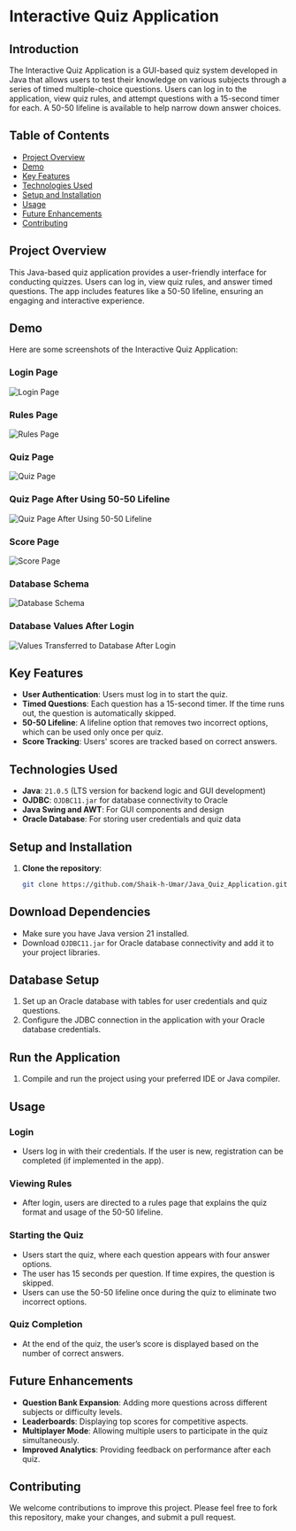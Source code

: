 # Interactive Quiz Application

## Introduction
The Interactive Quiz Application is a GUI-based quiz system developed in Java that allows users to test their knowledge on various subjects through a series of timed multiple-choice questions. Users can log in to the application, view quiz rules, and attempt questions with a 15-second timer for each. A 50-50 lifeline is available to help narrow down answer choices.

## Table of Contents
- [Project Overview](#project-overview)
- [Demo](#demo)
- [Key Features](#key-features)
- [Technologies Used](#technologies-used)
- [Setup and Installation](#setup-and-installation)
- [Usage](#usage)
- [Future Enhancements](#future-enhancements)
- [Contributing](#contributing)

## Project Overview
This Java-based quiz application provides a user-friendly interface for conducting quizzes. Users can log in, view quiz rules, and answer timed questions. The app includes features like a 50-50 lifeline, ensuring an engaging and interactive experience.

## Demo

Here are some screenshots of the Interactive Quiz Application:

### Login Page
![Login Page](src/Mainn/Images/Working/Login%20Page.png)

### Rules Page
![Rules Page](src/Mainn/Images/Working/Rules%20Page.png)

### Quiz Page
![Quiz Page](src/Mainn/Images/Working/Quiz%20Page.png)

### Quiz Page After Using 50-50 Lifeline
![Quiz Page After Using 50-50 Lifeline](src/Mainn/Images/Working/Quiz%20Page%20after%20using%2050-50%20Life%20line.png)

### Score Page
![Score Page](src/Mainn/Images/Working/Score%20Page.png)

### Database Schema
![Database Schema](src/Mainn/Images/Working/Database%20Schema.png)

### Database Values After Login
![Values Transferred to Database After Login](src/Mainn/Images/Working/Values%20that%20are%20transferred%20into%20the%20Database%20after%20login.png)


## Key Features
- **User Authentication**: Users must log in to start the quiz.
- **Timed Questions**: Each question has a 15-second timer. If the time runs out, the question is automatically skipped.
- **50-50 Lifeline**: A lifeline option that removes two incorrect options, which can be used only once per quiz.
- **Score Tracking**: Users' scores are tracked based on correct answers.

## Technologies Used
- **Java**: `21.0.5` (LTS version for backend logic and GUI development)
- **OJDBC**: `OJDBC11.jar` for database connectivity to Oracle
- **Java Swing and AWT**: For GUI components and design
- **Oracle Database**: For storing user credentials and quiz data

## Setup and Installation
1. **Clone the repository**:
   ```bash
   git clone https://github.com/Shaik-h-Umar/Java_Quiz_Application.git

## Download Dependencies

- Make sure you have Java version 21 installed.
- Download `OJDBC11.jar` for Oracle database connectivity and add it to your project libraries.

## Database Setup

1. Set up an Oracle database with tables for user credentials and quiz questions.
2. Configure the JDBC connection in the application with your Oracle database credentials.

## Run the Application

1. Compile and run the project using your preferred IDE or Java compiler.

## Usage

### Login

- Users log in with their credentials. If the user is new, registration can be completed (if implemented in the app).

### Viewing Rules

- After login, users are directed to a rules page that explains the quiz format and usage of the 50-50 lifeline.

### Starting the Quiz

- Users start the quiz, where each question appears with four answer options.
- The user has 15 seconds per question. If time expires, the question is skipped.
- Users can use the 50-50 lifeline once during the quiz to eliminate two incorrect options.

### Quiz Completion

- At the end of the quiz, the user’s score is displayed based on the number of correct answers.

## Future Enhancements

- **Question Bank Expansion**: Adding more questions across different subjects or difficulty levels.
- **Leaderboards**: Displaying top scores for competitive aspects.
- **Multiplayer Mode**: Allowing multiple users to participate in the quiz simultaneously.
- **Improved Analytics**: Providing feedback on performance after each quiz.

## Contributing

We welcome contributions to improve this project. Please feel free to fork this repository, make your changes, and submit a pull request.
